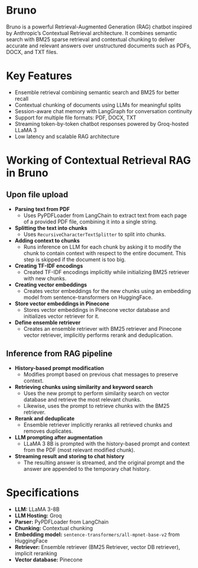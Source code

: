 # Bruno
Bruno is a powerful Retrieval-Augmented Generation (RAG) chatbot inspired by Anthropic’s Contextual Retrieval architecture. It combines semantic search with BM25 sparse retrieval and contextual chunking to deliver accurate and relevant answers over unstructured documents such as PDFs, DOCX, and TXT files.

# Key Features
- Ensemble retrieval combining semantic search and BM25 for better recall
- Contextual chunking of documents using LLMs for meaningful splits
- Session-aware chat memory with LangGraph for conversation continuity
- Support for multiple file formats: PDF, DOCX, TXT
- Streaming token-by-token chatbot responses powered by Groq-hosted LLaMA 3
- Low latency and scalable RAG architecture

# Working of Contextual Retrieval RAG in Bruno

## Upon file upload
- **Parsing text from PDF**
  - Uses PyPDFLoader from LangChain to extract text from each page of a provided PDF file, combining it into a single string.
- **Splitting the text into chunks**
  - Uses `RecursiveCharacterTextSplitter` to split into chunks.
- **Adding context to chunks**
  - Runs inference on LLM for each chunk by asking it to modify the chunk to contain context with respect to the entire document. This step is skipped if the document is too big.
- **Creating TF-IDF encodings**
  - Created TF-IDF encodings implicitly while initializing BM25 retriever with new chunks.
- **Creating vector embeddings**
  - Creates vector embeddings for the new chunks using an embedding model from sentence-transformers on HuggingFace.
- **Store vector embeddings in Pinecone**
  - Stores vector embeddings in Pinecone vector database and initializes vector retriever for it.
- **Define ensemble retriever**
  - Creates an ensemble retriever with BM25 retriever and Pinecone vector retriever, implicitly performs rerank and deduplication.

## Inference from RAG pipeline
- **History-based prompt modification**
  - Modifies prompt based on previous chat messages to preserve context.
- **Retrieving chunks using similarity and keyword search**
  - Uses the new prompt to perform similarity search on vector database and retrieve the most relevant chunks.
  - Likewise, uses the prompt to retrieve chunks with the BM25 retriever.
- **Rerank and deduplicate**
  - Ensemble retriever implicitly reranks all retrieved chunks and removes duplicates.
- **LLM prompting after augmentation**
  - LLaMA 3 8B is prompted with the history-based prompt and context from the PDF (most relevant modified chunk).
- **Streaming result and storing to chat history**
  - The resulting answer is streamed, and the original prompt and the answer are appended to the temporary chat history.

# Specifications
- **LLM:** LLaMA 3-8B  
- **LLM Hosting:** Groq  
- **Parser:** PyPDFLoader from LangChain  
- **Chunking:** Contextual chunking  
- **Embedding model:** `sentence-transformers/all-mpnet-base-v2` from HuggingFace  
- **Retriever:** Ensemble retriever (BM25 Retriever, vector DB retriever), implicit reranking  
- **Vector database:** Pinecone
